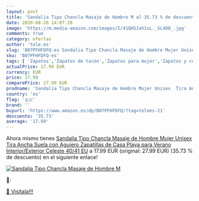 ```yaml
---
layout: post
title: 'Sandalia Tipo Chancla Masaje de Hombre M al 35.73 % de descuento'
date: 2020-08-26 14:07:20
image: 'https://m.media-amazon.com/images/I/41QH5Jah1xL._SL400_.jpg'
comments: true
category: ofertas
author: 'tole.es'
slug: 'B07PFHFDFQ-es Sandalia Tipo Chancla Masaje de Hombre Mujer Unisex Tira...'
sku: 'B07PFHFDFQ-es'
tags: [ 'Zapatos','Zapatos de tacón','Zapatos para mujer','Zapatos y complementos','sandalia', ]
actualPrice: 17.99 EUR
currency: EUR
price: 17.99
comparePrice: 27.99 EUR
prodname: 'Sandalia Tipo Chancla Masaje de Hombre Mujer Unisex  Tira Ancha Suela con Agujero  Zapatillas de Casa Playa para Verano Interior/Exterior  Celeste  40/41 EU'
country: 'es'
flag: '🇪🇸'
brand: ''
buyurl: 'https://www.amazon.es/dp/B07PFHFDFQ/?tag=tolees-21'
descuento: '35.73'
average: '17.99'
---
```


Ahora mismo tienes [Sandalia Tipo Chancla Masaje de Hombre Mujer Unisex  Tira Ancha Suela con Agujero  Zapatillas de Casa Playa para Verano Interior/Exterior  Celeste  40/41 EU](https://www.amazon.es/dp/B07PFHFDFQ/?tag=tolees-21) a 17.99 EUR (original: 27.99 EUR) (35.73 %  de descuento) en el siguiente enlace!

[![Sandalia Tipo Chancla Masaje de Hombre M](https://m.media-amazon.com/images/I/41QH5Jah1xL._SL400_.jpg)](https://www.amazon.es/dp/B07PFHFDFQ/?tag=tolees-21)

🔎:


[🛒 Visítala!!!](https://www.amazon.es/dp/B07PFHFDFQ/?tag=tolees-21)
